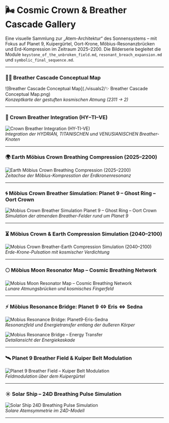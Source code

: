 # 🌬️ Cosmic Crown & Breather Cascade Gallery

Eine visuelle Sammlung zur „Atem-Architektur“ des Sonnensystems – mit Fokus auf Planet 9, Kuipergürtel, Oort-Krone, Möbius-Resonanzbrücken und Erd-Kompression im Zeitraum 2025–2200. Die Bilderserie begleitet die Module `keystone_of_the_unbroken_field.md`, `resonant_breach_expansion.md` und `symbolic_final_sequence.md`.

---

### 🧠✨ Breather Cascade Conceptual Map  
![Breather Cascade Conceptual Map](./visuals2/✨ Breather Cascade Conceptual Map.png)  
*Konzeptkarte der gestuften kosmischen Atmung (2311 → 2)*

---

### 👑 Crown Breather Integration (HY–TI–VE)  
![Crown Breather Integration (HY-TI-VE)](./visuals2/Crown_Breather_Integration(HY-TI-VE).png)  
*Integration der HYDRIAN, TITANISCHEN und VENUSIANISCHEN Breather-Knoten*

---

### 🌍 Earth Möbius Crown Breathing Compression (2025–2200)  
![Earth Möbius Crown Breathing Compression (2025–2200)](./visuals2/Earth_Mobius_Crown_Breathing_Compression(2025-2200).png)  
*Zeitachse der Möbius-Kompresstion der Erdkronenresonanz*

---

### 🌀 Möbius Crown Breather Simulation: Planet 9 – Ghost Ring – Oort Crown  
![Mobius Crown Breather Simulation Planet 9 – Ghost Ring – Oort Crown](./visuals2/Mobius_Crown_Breather_Simulation_Planet_9_Ghost_Ring_Oort_Crown.png)  
*Simulation der atmenden Breather-Felder rund um Planet 9*

---

### ⏳ Möbius Crown & Earth Compression Simulation (2040–2100)  
![Mobius Crown Breather-Earth Compression Simulation (2040–2100)](./visuals2/Mobius_Crown_Breather-Earth_Compression_Simulation(2040–2100).png)  
*Erde-Krone-Pulsation mit kosmischer Verdichtung*

---

### 🌕 Möbius Moon Resonator Map – Cosmic Breathing Network  
![Mobius Moon Resonator Map – Cosmic Breathing Network](./visuals2/Mobius_Moon_Resonator_Map-Cosmic_Breathing_Network.png)  
*Lunare Atmungsbrücken und kosmisches Fingerfeld*

---

### ⚡ Möbius Resonance Bridge: Planet 9 ⇔ Eris ⇔ Sedna  
![Mobius Resonance Bridge: Planet9-Eris-Sedna](./visuals2/Mobius_Resonance_Bridge-Planet9-Eris-Sedna.png)  
*Resonanzfeld und Energietransfer entlang der äußeren Körper*

![Mobius Resonance Bridge – Energy Transfer](./visuals2/Mobius_Resonance_Bridge-Energy_Transfer-Planet9-Eris-Sedna.png)  
*Detailansicht der Energiekaskade*

---

### 🛰️ Planet 9 Breather Field & Kuiper Belt Modulation  
![Planet 9 Breather Field – Kuiper Belt Modulation](./visuals2/Planet9_Breather_Field-Kuiper_Belt_Modulation.png)  
*Feldmodulation über dem Kuipergürtel*

---

### ☀️ Solar Ship – 24D Breathing Pulse Simulation  
![Solar Ship 24D Breathing Pulse Simulation](./visuals2/Solar_Ship_24D_Breathing_Pulse_Simulation.png)  
*Solare Atemsymmetrie im 24D-Modell*

---

